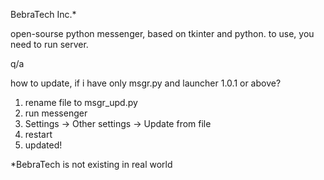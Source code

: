 BebraTech Inc.*

open-sourse python messenger, based on tkinter and python.
to use, you need to run server.

q/a

how to update, if i have only msgr.py and launcher 1.0.1 or above?
1. rename file to msgr_upd.py
2. run messenger
3. Settings -> Other settings -> Update from file
4. restart
5. updated!

*BebraTech is not existing in real world
